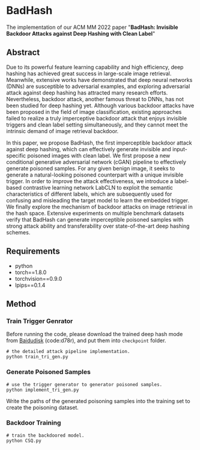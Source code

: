 # BadHash

The implementation of our ACM MM 2022 paper "**BadHash: Invisible Backdoor Attacks against Deep Hashing with Clean Label**" 

## Abstract

Due to its powerful feature learning capability and high efficiency, deep hashing has achieved great success in large-scale image retrieval. Meanwhile, extensive works have demonstrated that deep neural networks (DNNs) are susceptible to adversarial examples, and exploring  adversarial attack against deep hashing has attracted many research efforts. Nevertheless, backdoor attack, another famous threat to DNNs, has not been studied for deep hashing yet. Although various backdoor attacks have been proposed in the field of image classification, existing approaches failed to realize a truly imperceptive backdoor attack that enjoys invisible triggers and clean label setting simultaneously, and they cannot meet the intrinsic demand of image retrieval backdoor. 

In this paper, we propose BadHash, the first  imperceptible backdoor attack against deep hashing, which can effectively generate invisible and input-specific poisoned images with clean label. We first propose a new conditional generative adversarial network (cGAN) pipeline to effectively generate poisoned samples. For any given benign image, it seeks to generate a natural-looking poisoned counterpart with a unique invisible trigger. In order to improve the attack effectiveness, we introduce a label-based contrastive learning network LabCLN to exploit the semantic characteristics of different labels, which are subsequently used  for confusing and misleading the target model to learn the embedded trigger. We finally explore the mechanism of backdoor attacks on image retrieval in the hash space. Extensive experiments on multiple benchmark datasets verify that BadHash can generate imperceptible poisoned samples with strong attack ability and transferability over state-of-the-art deep hashing schemes.

## Requirements   

- python 
- torch==1.8.0
- torchvision==0.9.0
- lpips==0.1.4

## Method

### Train Trigger Genrator

Before running the code, please download the trained deep hash mode from [Baidudisk](https://pan.baidu.com/s/1hMZa54IKA0HAhz7s-SILcQ) (code:d78r), and put them into `checkpoint` folder.

```shell 
# the detailed attack pipeline implementation.
python train_tri_gen.py
```

### Generate Poisoned Samples

```shell 
# use the trigger generator to generator poisoned samples.
python implement_tri_gen.py
```

Write the paths of the generated poisoning samples into the training set to create the poisoning dataset. 

### Backdoor Training

```shell 
# train the backdoored model.
python CSQ.py
```
